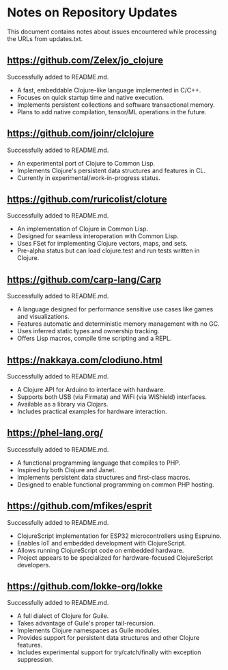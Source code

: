 # Notes on Repository Updates

This document contains notes about issues encountered while processing the URLs from updates.txt.

## https://github.com/Zelex/jo_clojure

Successfully added to README.md.
- A fast, embeddable Clojure-like language implemented in C/C++.
- Focuses on quick startup time and native execution.
- Implements persistent collections and software transactional memory.
- Plans to add native compilation, tensor/ML operations in the future.

## https://github.com/joinr/clclojure

Successfully added to README.md.
- An experimental port of Clojure to Common Lisp.
- Implements Clojure's persistent data structures and features in CL.
- Currently in experimental/work-in-progress status.

## https://github.com/ruricolist/cloture

Successfully added to README.md.
- An implementation of Clojure in Common Lisp.
- Designed for seamless interoperation with Common Lisp.
- Uses FSet for implementing Clojure vectors, maps, and sets.
- Pre-alpha status but can load clojure.test and run tests written in Clojure.

## https://github.com/carp-lang/Carp

Successfully added to README.md.
- A language designed for performance sensitive use cases like games and visualizations.
- Features automatic and deterministic memory management with no GC.
- Uses inferred static types and ownership tracking.
- Offers Lisp macros, compile time scripting and a REPL.

## https://nakkaya.com/clodiuno.html

Successfully added to README.md.
- A Clojure API for Arduino to interface with hardware.
- Supports both USB (via Firmata) and WiFi (via WiShield) interfaces.
- Available as a library via Clojars.
- Includes practical examples for hardware interaction.

## https://phel-lang.org/

Successfully added to README.md.
- A functional programming language that compiles to PHP.
- Inspired by both Clojure and Janet.
- Implements persistent data structures and first-class macros.
- Designed to enable functional programming on common PHP hosting.

## https://github.com/mfikes/esprit

Successfully added to README.md.
- ClojureScript implementation for ESP32 microcontrollers using Espruino.
- Enables IoT and embedded development with ClojureScript.
- Allows running ClojureScript code on embedded hardware.
- Project appears to be specialized for hardware-focused ClojureScript developers.

## https://github.com/lokke-org/lokke

Successfully added to README.md.
- A full dialect of Clojure for Guile.
- Takes advantage of Guile's proper tail-recursion.
- Implements Clojure namespaces as Guile modules.
- Provides support for persistent data structures and other Clojure features.
- Includes experimental support for try/catch/finally with exception suppression.

